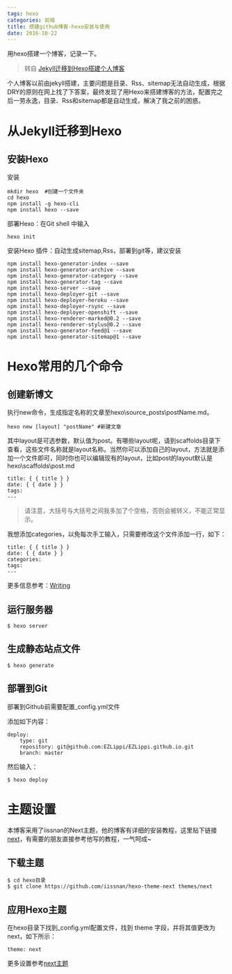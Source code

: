 ```yaml
---
tags: hexo
categories: 前端
title: 搭建github博客-hexo安装与使用
date: 2016-10-22
---
```

用hexo搭建一个博客，记录一下。
> 转自 [Jekyll迁移到Hexo搭建个人博客](http://www.ezlippi.com/blog/2016/02/jekyll-to-hexo.html?utm_source=tuicool&utm_medium=referral)

个人博客以前由jekyll搭建，主要问题是目录、Rss、sitemap无法自动生成，根据DRY的原则在网上找了下答案，最终发现了用Hexo来搭建博客的方法，配置完之后一劳永逸，目录、Rss和sitemap都是自动生成，解决了我之前的困惑。

# 从Jekyll迁移到Hexo

## 安装Hexo

安装
```
mkdir hexo  #创建一个文件夹
cd hexo
npm install -g hexo-cli
npm install hexo --save
```

部署Hexo：在Git shell 中输入
```
hexo init
```

<!-- more -->

安装Hexo 插件：自动生成sitemap,Rss，部署到git等，建议安装
```
npm install hexo-generator-index --save
npm install hexo-generator-archive --save
npm install hexo-generator-category --save
npm install hexo-generator-tag --save
npm install hexo-server --save
npm install hexo-deployer-git --save
npm install hexo-deployer-heroku --save
npm install hexo-deployer-rsync --save
npm install hexo-deployer-openshift --save
npm install hexo-renderer-marked@0.2 --save
npm install hexo-renderer-stylus@0.2 --save
npm install hexo-generator-feed@1 --save
npm install hexo-generator-sitemap@1 --save
```

# Hexo常用的几个命令

## 创建新博文

执行new命令，生成指定名称的文章至hexo\source_posts\postName.md。
```
hexo new [layout] "postName" #新建文章
```
其中layout是可选参数，默认值为post。有哪些layout呢，请到scaffolds目录下查看，这些文件名称就是layout名称。当然你可以添加自己的layout，方法就是添加一个文件即可，同时你也可以编辑现有的layout，比如post的layout默认是hexo\scaffolds\post.md
```
title: { { title } }
date: { { date } }
tags:
---
```
> 请注意，大括号与大括号之间我多加了个空格，否则会被转义，不能正常显示。

我想添加categories，以免每次手工输入，只需要修改这个文件添加一行，如下：
```
title: { { title } }
date: { { date } }
categories: 
tags: 
---
```
更多信息参考：[Writing](https://hexo.io/docs/writing.html)

## 运行服务器

```
$ hexo server
```

## 生成静态站点文件

```
$ hexo generate
```

## 部署到Git
部署到Github前需要配置_config.yml文件

添加如下内容：
```
deploy:
	type: git
	repository: git@github.com:EZLippi/EZLippi.github.io.git
	branch: master
```
然后输入：
```
$ hexo deploy
```

# 主题设置

本博客采用了iissnan的Next主题，他的博客有详细的安装教程，这里贴下链接[next](http://theme-next.iissnan.com/)，有需要的朋友直接参考他写的教程，一气呵成~

## 下载主题

```
$ cd hexo目录
$ git clone https://github.com/iissnan/hexo-theme-next themes/next
```

## 应用Hexo主题

在hexo目录下找到_config.yml配置文件，找到 theme 字段，并将其值更改为 next，如下所示：
```
theme: next
```

更多设置参考[next主题](http://theme-next.iissnan.com/)

